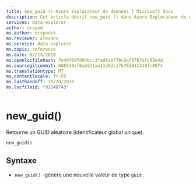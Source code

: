 ```yaml
---
title: new_guid ()-Azure Explorateur de données | Microsoft Docs
description: Cet article décrit new_guid () dans Azure Explorateur de données.
services: data-explorer
author: orspod
ms.author: orspodek
ms.reviewer: alexans
ms.service: data-explorer
ms.topic: reference
ms.date: 02/13/2020
ms.openlocfilehash: 7e40f097d04bcc3fad8abf70c9af57b7efc53e4d
ms.sourcegitcommit: 608539af6ab511aa11d82c17b782641340fc8974
ms.translationtype: MT
ms.contentlocale: fr-FR
ms.lasthandoff: 10/20/2020
ms.locfileid: "92248743"
---
```

# <a name="new_guid"></a>new_guid()

Retourne un GUID aléatoire (identificateur global unique).

```kusto
new_guid()
```

## <a name="syntax"></a>Syntaxe

* `new_guid()` -génère une nouvelle valeur de type `guid` .